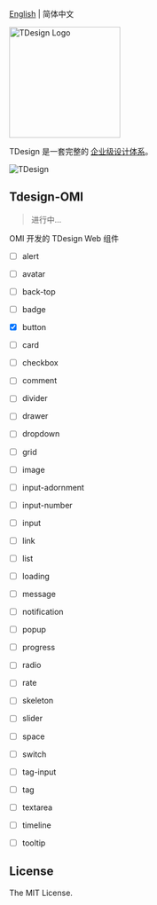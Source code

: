 [English](./README.md) | 简体中文

<p>
  <a href="https://tdesign.tencent.com/" target="_blank">
    <img alt="TDesign Logo" width="200" src="https://tdesign.gtimg.com/site/TDesign.png">
  </a>
</p>

TDesign 是一套完整的 [企业级设计体系](https://tdesign.tencent.com/design/values)。

![TDesign](https://user-images.githubusercontent.com/88708072/147124305-fbb74f9f-65b2-44f9-9f1c-e812ce63a547.gif)

## Tdesign-OMI

> 进行中...

OMI 开发的 TDesign Web 组件

- [ ] alert
- [ ] avatar
- [ ] back-top
- [ ] badge
- [x] button
- [ ] card
- [ ] checkbox
- [ ] comment
- [ ] divider
- [ ] drawer
- [ ] dropdown
- [ ] grid
- [ ] image
- [ ] input-adornment
- [ ] input-number
- [ ] input
- [ ] link
- [ ] list
- [ ] loading
- [ ] message
- [ ] notification
- [ ] popup
- [ ] progress
- [ ] radio
- [ ] rate
- [ ] skeleton
- [ ] slider
- [ ] space
- [ ] switch
- [ ] tag-input
- [ ] tag
- [ ] textarea
- [ ] timeline
- [ ] tooltip


## License

The MIT License.
